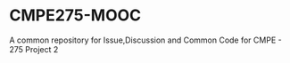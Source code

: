 CMPE275-MOOC
============

A common repository for Issue,Discussion and Common Code for CMPE - 275 Project 2